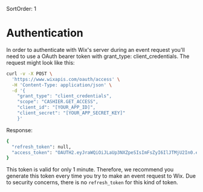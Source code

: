 SortOrder: 1
# Authentication
In order to authenticate with Wix's server during an event request you'll need to use a OAuth bearer token with grant_type: client_credentials.
The request might look like this:
```bash
curl -v -X POST \
  'https://www.wixapis.com/oauth/access' \
  -H 'Content-Type: application/json' \
  -d '{
    "grant_type": "client_credentials",
    "scope": "CASHIER.GET_ACCESS",
    "client_id": "[YOUR_APP_ID]",
    "client_secret": "[YOUR_APP_SECRET_KEY]"
    }'
```
Response:
```bash
{
  "refresh_token": null,
  "access_token": "OAUTH2.eyJraWQiOiJLaUp3NXZpeSIsImFsZyI6IlJTMjU2In0.eyJkYXRhIjoie1wiYXBwSWRcIjpcImIwYWJmMDZhLWJkNWMtNDZhNC05MWU0LTQxZjIwYWI0NTZjZVwiLFwic2NvcGVcIjpbXCJDQVNISUVSLkdFVF9BQ0NFU1NcIl19IiwiaWF0IjoxNTgzMjI4MzMyLCJleHAiOjE1ODMyMjg2MzJ9.FuJMVC3AhJ7gZ8Z6clGlFXZxO0pHz-GRI5kY0YhfzQT2SijAkcpfasQ4r1UBYBZzTW1bzOyKTcSHTBV1n4i5AaPY6CWIq5FRd9V2ukxeYi4eWvo2UVU5bjgr9kvj03QtB26aVjmNCsf3rCsU_wez9kItjjaDwyb7SKzWrmdfz_pZSgWH8G83ieSyaw1DUZjsYGoPMQ4PAttrFVd6_0iVoOoKhSTfET3eqCDN4xTpc5IJk41CKcF5WqIpzfsIlGwQr7exDZGK1Elu617WPmNB6bUvTx8eYNkySygwwf3XbTz05PGXH80C3pYAMKjp6iqwKrojZ-EGdhAv1TapZWEqxA"
}
```
This token is valid for only 1 minute. Therefore, we recommend you generate this token every time you try to make an event request to Wix. Due to security concerns, there is no `refresh_token` for this kind of token.
